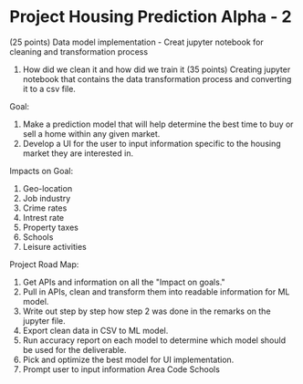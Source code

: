 # Project Housing Prediction Alpha - 2

(25 points) Data model implementation - Creat jupyter notebook for cleaning and transformation process
  1. How did we clean it and how did we train it
(35 points) Creating jupyter notebook that contains the data transformation process and converting it to a csv file.



Goal: 
  1. Make a prediction model that will help determine the best time to buy or sell a home within any given market.
  2. Develop a UI for the user to input information specific to the housing market they are interested in.

Impacts on Goal:
  1. Geo-location
  2. Job industry
  3. Crime rates
  4. Intrest rate
  5. Property taxes
  6. Schools
  7. Leisure activities

Project Road Map:
  1. Get APIs and information on all the "Impact on goals."
  2. Pull in APIs, clean and transform them into readable information for ML model.
  3. Write out step by step how step 2 was done in the remarks on the jupyter file.
  4. Export clean data in CSV to ML model.
  5. Run accuracy report on each model to determine which model should be used for the deliverable.
  6. Pick and optimize the best model for UI implementation.
  7. Prompt user to input information
      Area Code
      Schools
      

